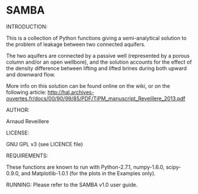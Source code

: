 SAMBA
=====



INTRODUCTION:

This is a collection of Python functions giving a semi-analytical solution to the problem of leakage between two connected aquifers.

The two aquifers are connected by a passive well (represented by a porous column and/or an open wellbore), and the solution accounts for the effect of the density difference between lifting and lifted brines during both upward and downward flow.
 
More info on this solution can be found online on the wiki, or on the following article:
http://hal.archives-ouvertes.fr/docs/00/90/99/85/PDF/TiPM_manuscript_Reveillere_2013.pdf

AUTHOR:

Arnaud Reveillere

LICENSE:

  GNU GPL v3 (see LICENCE file)

REQUIREMENTS:

These functions are known to run with Python-2.7.1, numpy-1.6.0, scipy-0.9.0, and Matplotlib-1.0.1 (for the plots in the Examples only).

RUNNING:
Please refer to the SAMBA v1.0 user guide.
